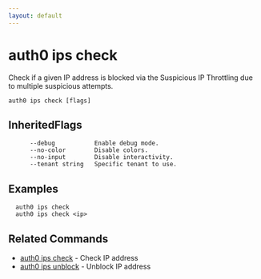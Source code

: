 ```yaml
---
layout: default
---
```

# auth0 ips check

Check if a given IP address is blocked via the Suspicious IP Throttling due to multiple suspicious attempts.

```
auth0 ips check [flags]
```




## InheritedFlags

```
      --debug           Enable debug mode.
      --no-color        Disable colors.
      --no-input        Disable interactivity.
      --tenant string   Specific tenant to use.
```

## Examples

```
  auth0 ips check
  auth0 ips check <ip>
```


## Related Commands

- [auth0 ips check](auth0_ips_check.md) - Check IP address
- [auth0 ips unblock](auth0_ips_unblock.md) - Unblock IP address



